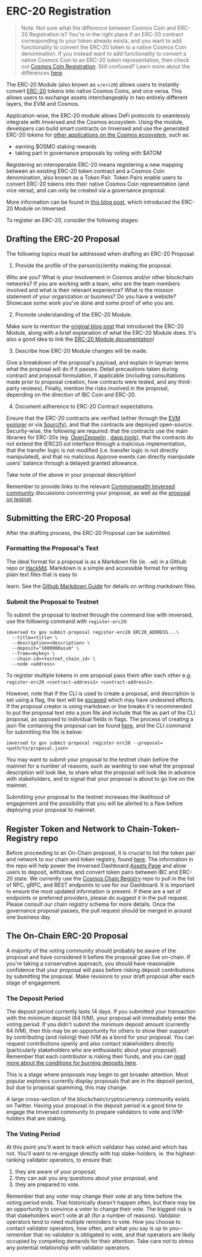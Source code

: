 # ERC-20 Registration

> Note: Not sure what the difference between Cosmos Coin and ERC-20 Registration is? You're in the right place if an ERC-20 contract corresponding to your token already exists, and you want to add functionality to convert the ERC-20 token to a native Cosmos Coin denomination. If you instead want to add functionality to convert a native Cosmos Coin to an ERC-20 token representation, then check out [Cosmos Coin Registration](https://docs.imversed.com/developers/guides/cosmos_coin_registration.html).
> Still confused? Learn more about the differences [here](https://docs.imversed.com/x/erc20/spec/01_concepts.html).

The ERC-20 Module (also known as `x/erc20`) allows users to instantly convert [ERC-20](https://ethereum.org/en/developers/docs/standards/tokens/erc-20) tokens into native Cosmos Coins, and vice versa. This allows users to exchange assets interchangeably in two entirely different layers, the EVM and Cosmos.

Application-wise, the ERC-20 module allows DeFi protocols to seamlessly integrate with Imversed and the Cosmos ecosystem. Using the module, developers can build smart contracts on Imversed and use the generated ERC-20 tokens for [other applications on the Cosmos ecosystem](https://mapofzones.com/), such as:

* earning $OSMO staking rewards
* taking part in governance proposals by voting with $ATOM

Registering an interoperable ERC-20 means registering a new mapping between an existing ERC-20 token contract and a Cosmos Coin denomination, also known as a Token Pair. Token Pairs enable users to convert ERC-20 tokens into their native Cosmos Coin representation (and vice versa), and can only be created via a governance proposal.

More information can be found in [this blog post](https://medium.com/imversed/introducing-imversed-erc20-module-f40a61e05273), which introduced the ERC-20 Module on Imversed.

To register an ERC-20, consider the following stages:

## Drafting the ERC-20 Proposal
The following topics must be addressed when drafting an ERC-20 Proposal:

1. Provide the profile of the person(s)/entity making the proposal.

Who are you? What is your involvement in Cosmos and/or other blockchain networks? If you are working with a team, who are the team members involved and what is their relevant experience? What is the mission statement of your organization or business? Do you have a website? Showcase some work you've done and some proof of who you are.

2. Promote understanding of the ERC-20 Module.

Make sure to mention the [original blog post](https://medium.com/imversed/introducing-imversed-erc20-module-f40a61e05273) that introduced the ERC-20 Module, along with a brief explanation of what the ERC-20 Module does. It's also a good idea to link the [ERC-20 Module documentation](https://docs.imversed.com/modules/erc20/)!

3. Describe how ERC-20 Module changes will be made.

Give a breakdown of the proposal's payload, and explain in layman terms what the proposal will do if it passes. Detail precautions taken during contract and proposal formulation, if applicable (including consultations made prior to proposal creation, how contracts were tested, and any third-party reviews). Finally, mention the risks involved in the proposal, depending on the direction of IBC Coin and ERC-20.

4. Document adherence to ERC-20 Contract expectations.

Ensure that the ERC-20 contracts are verified (either through the [EVM explorer](https://evm.imversed.org/) or via [Sourcify](https://sourcify.dev/)), and that the contracts are deployed open-source. Security-wise, the following are required: that the contracts use the main libraries for ERC-20s (eg. [OpenZeppelin](https://docs.openzeppelin.com/contracts/4.x/erc20) , [dapp.tools](https://dapp.tools/)), that the contracts do not extend the IERC20.sol interface through a malicious implementation, that the transfer logic is not modified (i.e. transfer logic is not directly manipulated), and that no malicious Approve events can directly manipulate users' balance through a delayed granted allowance.

Take note of the above in your proposal description!

Remember to provide links to the relevant [Commonwealth Imversed community](https://commonwealth.im/imversed) discussions concerning your proposal, as well as the [proposal on testnet](https://docs.imversed.com/developers/guides/erc20_registration.html#submit-the-proposal-to-the-testnet).

## Submitting the ERC-20 Proposal
After the drafting process, the ERC-20 Proposal can be submitted.

### Formatting the Proposal's Text
The ideal format for a proposal is as a Markdown file (ie. `.md`) in a Github repo or [HackMd](https://hackmd.io/). Markdown is a simple and accessible format for writing plain text files that is easy to

learn. See the [Github Markdown Guide](https://docs.github.com/en/get-started/writing-on-github/getting-started-with-writing-and-formatting-on-github/basic-writing-and-formatting-syntax) for details on writing markdown files.

### Submit the Proposal to Testnet
To submit the proposal to testnet through the command line with imversed, use the following command with `register-erc20`:

```text
imversed tx gov submit-proposal register-erc20 ERC20_ADDRESS...\
  --title=<title> \
  --description=<description> \
  --deposit="1000000aivm" \
  --from=<mykey> \
  --chain-id=<testnet_chain_id> \
  --node <address>
```

To register multiple tokens in one proposal pass them after each other e.g. `register-erc20 <contract-address1> <contract-address2>`.

However, note that if the CLI is used to create a proposal, and description is set using a flag, the text will be [escaped](https://en.wikipedia.org/wiki/Escape_sequences_in_C) which may have undesired effects. If the proposal creator is using markdown or line breaks it's recommended to put the proposal text into a json file and include that file as part of the CLI proposal, as opposed to individual fields in flags. The process of creating a json file containing the proposal can be found [here](https://docs.imversed.com/users/governance/submitting.html#formatting-the-json-file-for-the-governance-proposal), and the CLI command for submitting the file is below:

```text
imversed tx gov submit-proposal register-erc20 --proposal=<path/to/proposal.json>
```

You may want to submit your proposal to the testnet chain before the mainnet for a number of reasons, such as wanting to see what the proposal description will look like, to share what the proposal will look like in advance with stakeholders, and to signal that your proposal is about to go live on the mainnet.

Submitting your proposal to the testnet increases the likelihood of engagement and the possibility that you will be alerted to a flaw before deploying your proposal to mainnet.

## Register Token and Network to Chain-Token-Registry repo

Before proceeding to an On-Chain proposal, it is crucial to list the token pair and network to our chain and token registry, found [here](https://github.com/imversed/chain-token-registry). The information in the repo will help power the Imversed Dashboard [Assets Page](https://app.imversed.org/assets) and allow users to deposit, withdraw, and convert token pairs between IBC and ERC-20 state. We currently use the [Cosmos Chain Registry](https://github.com/cosmos/chain-registry) repo to pull in the list of RPC, gRPC, and REST endpoints to use for our Dashboard. It is important to ensure the most updated information is present. If there are a set of endpoints or preferred providers, please do suggest it in the pull request. Please consult our chain registry schema for more details. Once the governance proposal passes, the pull request should be merged in around one business day.

## The On-Chain ERC-20 Proposal
A majority of the voting community should probably be aware of the proposal and have considered it before the proposal goes live on-chain. If you're taking a conservative approach, you should have reasonable confidence that your proposal will pass before risking deposit contributions by submitting the proposal. Make revisions to your draft proposal after each stage of engagement.

### The Deposit Period
The deposit period currently lasts 14 days. If you submitted your transaction with the minimum deposit (64 IVM), your proposal will immediately enter the voting period. If you didn't submit the minimum deposit amount (currently 64 IVM), then this may be an opportunity for others to show their support by contributing (and risking) their IVM as a bond for your proposal. You can request contributions openly and also contact stakeholders directly (particularly stakeholders who are enthusiastic about your proposal). Remember that each contributor is risking their funds, and you can [read more about the conditions for burning deposits here](https://docs.imversed.com/users/governance/process.html#burned-deposits).

This is a stage where proposals may begin to get broader attention. Most popular explorers currently display proposals that are in the deposit period, but due to proposal spamming, this may change.

A large cross-section of the blockchain/cryptocurrency community exists on Twitter. Having your proposal in the deposit period is a good time to engage the Imversed community to prepare validators to vote and IVM-holders that are staking.

### The Voting Period
At this point you'll want to track which validator has voted and which has not. You'll want to re-engage directly with top stake-holders, ie. the highest-ranking validator operators, to ensure that:

1. they are aware of your proposal;
2. they can ask you any questions about your proposal; and
3. they are prepared to vote.

Remember that any voter may change their vote at any time before the voting period ends. That historically doesn't happen often, but there may be an opportunity to convince a voter to change their vote. The biggest risk is that stakeholders won't vote at all (for a number of reasons). Validator operators tend to need multiple reminders to vote. How you choose to contact validator operators, how often, and what you say is up to you--remember that no validator is obligated to vote, and that operators are likely occupied by competing demands for their attention. Take care not to stress any potential relationship with validator operators.